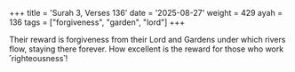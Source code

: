 +++
title = 'Surah 3, Verses 136'
date = '2025-08-27'
weight = 429
ayah = 136
tags = ["forgiveness", "garden", "lord"]
+++

Their reward is forgiveness from their Lord and Gardens under which rivers flow, staying there forever. How excellent is the reward for those who work ˹righteousness˺!